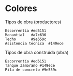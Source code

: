 # Colores

Tipos de obra (productores)
```terminal
Escorrentía	#ed5151
Manantial	#a7c636
Techo		#9e559c
Asistencia técnica	#149ece
```

Tipos de obra construída (obra)
```terminal
Escorrentía	#ed5151
Tanque Zamorano #149ece
Pila de concreto #9e559c
```
